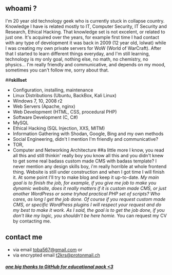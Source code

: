 ## **whoami** ?
I'm 20 year old technology geek who is currently stuck in collapse country.
Knowledge I have is related mostly to IT, Computer Security, IT Security and Research, Ethical Hacking. That knowledge set is not excelent, or related to just one. It's acquired over the years, for example first time I had contact with any type of development it was back in 2009 (12 year old, lolwat) while I was creating my own private servers for WoW (World of WarCraft). After that I started to learn different things everyday, and I'm still learning, technology is my only goal, nothing else, no math, no chemistry, no physics...
I'm really friendly and communicative, and depends on my mood, sometimes you can't follow me, sorry about that.

##**skillset**
- Configuration, installing, maintenance
- Linux Distributions (Ubuntu, BackBox, Kali Linux)
- Windows 7, 10, 2008 r2
- Web Servers (Apache, nginx)
- Web Development (HTML, CSS, procedural PHP)
- Software Development (C, C#)
- MySQL
- Ethical Hacking (SQL Injection, XXS, MITM)
- Information Gathering with Shodan, Google, Bing and my own methods
- Social Engineering, didn't I mention I'm friendly and communicative?
- TOR,
- Computer and Networking Architecture
##a little more
I know, you read all this and still thinkin' really boy you know all this and you didn't knew to get some real badass custom made CMS with badass template? I never mention any design skills boy, i'm really horrible at whole frontend thing. Website is still under construction and when I got time I will finish it. At some point I'll try to make blog and keep it up-to-date.
*My main goal is to finish the job, for example, if you give me job to make you dynamic website, does it really matters if it is custom made CMS, or just another WordPress or some tryhad practical PHP set of scripts? Who cares, as long I get the job done. Of course if you request custom made CMS, or specific WordPress plugins I will respect your request and do my best to make it work. As I said, the goal is to get the job done, if you don't like my logic, you shouldn't be here homie.*
You can request my CV by contacting me.
## contact me
- via email [toba567@gmail.com](mailto:t2krs@protonmail.ch?body=%20Send%20via%20tobadev.me%20&cc=toba567@gmail.com&cc=toba567@hotmail.com) or
- via encrypted email [t2krs@protonmail.ch](mailto:t2krs@protonmail.ch)
###### **[one big thanks to GitHub for educational pack <3](https://education.github.com/pack)** 
